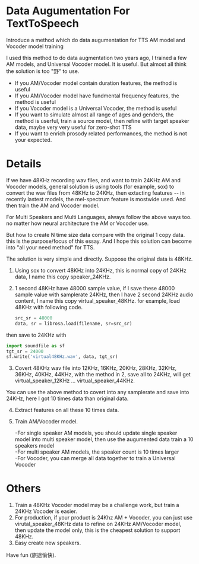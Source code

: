 # Data Augumentation For TextToSpeech
Introduce a method which do data augumentation for TTS AM model and Vocoder model training

I used this method to do data augmentation two years ago, I trained a few AM models, and Universal Vocoder model. It is useful. But almost all think the solution is too "野" to use. 

- If you AM/Vocoder model contain duration features, the method is useful
- If you AM/Vocoder model have fundmental frequency features, the method is useful
- If you Vocoder model is a Universal Vocoder, the method is useful
- If you want to simulate almost all range of ages and genders, the method is userful, train a source model, then refine with target speaker data, maybe  very very useful for zero-shot TTS 
- If you want to enrich prosody related performances, the method is not your expected. 


# Details
  
If we have 48KHz recording wav files, and want to train 24KHz AM and Vocoder models, general solution is using tools (for example, sox) to convert the wav files from 48KHz to 24KHz, then extacting features -- in recently lastest models, the mel-spectrum feature is mostwide used.  And then train the AM and Vocoder model.

For Multi Speakers and Multi Languages, always follow the above ways too.  no matter how neural architecture the AM or Vocoder use. 

But how to create N time size data compare with the original 1 copy data.  this is the purpose/focus of this essay. And I hope this solution can become into "all your need method" for TTS. 

The solution is very simple and directly.  Suppose the original data is 48KHz.

1. Using sox to convert 48KHz into 24KHz, this is normal copy of 24KHz data, I name this copy speaker_24KHz.

2. 1 second 48KHz have 48000 sample value, if I save these 48000 sample value with samplerate 24KHz, then I have 2 second 24KHz audio content, I name this copy virtual_speaker_48KHz.
for example, load 48KHz with following code. 
    ```python
    src_sr = 48000
    data, sr = librosa.load(filename, sr=src_sr)
    ```
then save to 24KHz with 
  ```python
  import soundfile as sf
  tgt_sr = 24000
  sf.write('virtual48KHz.wav', data, tgt_sr)
  ```
  
3. Covert 48KHz wav file into 12KHz, 16KHz, 20KHz, 28KHz, 32KHz, 36KHz, 40KHz, 44KHz, with the method in 2, save all to 24KHz, will get virtual_speaker_12KHz ... virtual_speaker_44KHz.

You can use the above method to covert into any samplerate and save into 24KHz,  here I got 10 times data than original data. 

4. Extract features on all these 10 times data. 
5. Train AM/Vocoder model. 

    -For single speaker AM models, you should update single speaker model into multi speaker model, then use the augumented data train a 10 speakers model  
    -For multi speaker AM models, the speaker count is 10 times larger  
    -For Vocoder, you can merge all data together to train a Universal Vocoder 


# Others

1. Train a 48KHz Vocoder model may be a challenge work, but train a 24KHz Vocoder is easier. 
2. For production, if your product is 24Khz AM + Vocoder,  you can just use virutal_speaker_48KHz data to refine on 24KHz AM/Vocoder model, then update the model only,  this is the cheapest solution to support 48KHz. 
3. Easy create new speakers. 


Have fun (旅途愉快). 
